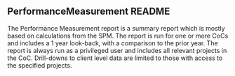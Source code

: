 ## PerformanceMeasurement README

The Performance Measurement report is a summary report which is mostly based on calculations from the SPM.  The report is run for one or more CoCs and includes a 1 year look-back, with a comparison to the prior year. The report is always run as a privileged user and includes all relevant projects in the CoC.  Drill-downs to client level data are limited to those with access to the specified projects.
